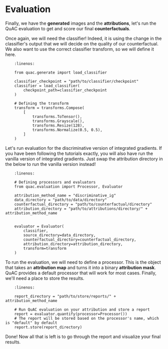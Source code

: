 # Evaluation

Finally, we have the **generated** images and the **attributions**, let's run the QuAC evaluation to get and score our final **counterfactuals**.

Once again, we will need the classifier!
Indeed, it is using the change in the classifier's output that we will decide on the quality of our counterfactual.
We also want to use the correct classifier transform, so we will define it here.


```{code-block} python
    :linenos:

    from quac.generate import load_classifier

    classifier_checkpoint = "path/to/classifier/checkpoint"
    classifier = load_classifier(
        checkpoint_path=classifier_checkpoint
    )

    # Defining the transform
    transform = transforms.Compose(
        [
            transforms.ToTensor(),
            transforms.Grayscale(),
            transforms.Resize(128),
            transforms.Normalize(0.5, 0.5),
        ]
    )
```


Let's run evaluation for the discriminative version of integrated gradients.
If you have been following the tutorials exactly, you will also have run the vanilla version of integrated gradients.
Just swap the attribution directory in the below to run the vanilla version instead!


```{code-block} python
    :linenos:

    # Defining processors and evaluators
    from quac.evaluation import Processor, Evaluator

    attribution_method_name = "discriminative_ig"
    data_directory = "path/to/data/directory"
    counterfactual_directory = "path/to/counterfactual/directory"
    attribution_directory = "path/to/attributions/directory/" + attribution_method_name


    evaluator = Evaluator(
        classifier,
        source_directory=data_directory,
        counterfactual_directory=counterfactual_directory,
        attribution_directory=attribution_directory,
        transform=transform
    )
```


To run the evaluation, we will need to define a processor.
This is the object that takes an **attribution map** and turns it into a binary **attribution mask**.
QuAC provides a default processor that will work for most cases.
Finally, we'll need a place to store the results.

```{code-block} python
    :linenos:

    report_directory = "path/to/store/reports/" + attribution_method_name

    # Run QuAC evaluation on your attribution and store a report
    report = evaluator.quantify(processor=Processor())
    # The report will be stored based on the processor's name, which is "default" by default
    report.store(report_directory)
```

Done! Now all that is left is to go through the report and visualize your final results.


```{include} visualize.md
```